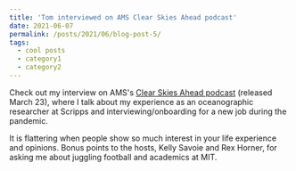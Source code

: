 ```yaml
---
title: 'Tom interviewed on AMS Clear Skies Ahead podcast'
date: 2021-06-07
permalink: /posts/2021/06/blog-post-5/
tags:
  - cool posts
  - category1
  - category2
---
```


Check out my interview on AMS's [Clear Skies Ahead podcast](https://www.ametsoc.org/index.cfm/ams/education-careers/careers/career-guides-tools/all-about-careers-in-meteorology/clear-skies-ahead-podcast/) (released March 23), where I talk about my experience as an oceanographic researcher at Scripps and interviewing/onboarding for a new job during the pandemic. 

It is flattering when people show so much interest in your life experience and opinions. Bonus points to the hosts, Kelly Savoie and Rex Horner, for asking me about juggling football and academics at MIT.
